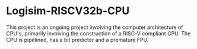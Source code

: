 # Logisim-RISCV32b-CPU
This project is an ongoing project involving the computer architecture of CPU's, primarily involving the construction of a RISC-V compliant CPU.  The CPU is pipelined, has a bit predictor and a premature FPU.
